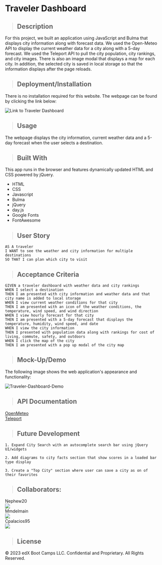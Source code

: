 # Traveler Dashboard

>## Description 
For this project, we built an application using JavaScript and Bulma that displays city information along with forecast data. We used the Open-Meteo API to display the current weather data for a city along with a 5-day forecast. We used the Teleport API to pull the city population, city rankings, and city images. There is also an image modal that displays a map for each city. In addition, the selected city is saved in local storage so that the information displays after the page reloads.

>## Deployment/Installation

There is no installation required for this website. The webpage can be found by clicking the link below:

![Link to Traveler Dashboard](insertlink)

>## Usage
The webpage displays the city information, current weather data and a 5-day forecast when the user selects a destination.

>## Built With

This app runs in the browser and features dynamically updated HTML and CSS powered by jQuery.

  * HTML
  * CSS
  * Javascript
  * Bulma
  * jQuery
  * day.js
  * Google Fonts
  * FontAwesome

>## User Story

```
AS A traveler
I WANT to see the weather and city information for multiple destinations
SO THAT I can plan which city to visit 
```

>## Acceptance Criteria 

```
GIVEN a traveler dashboard with weather data and city rankings
WHEN I select a destination
THEN I am presented with city information and weather data and that city name is added to local storage
WHEN I view current weather conditions for that city
THEN I am presented with an icon of the weather conditions, the temperature, wind speed, and wind direction
WHEN I view hourly forecast for that city
THEN I am presented with a 5-day forecast that displays the temperature, humidity, wind speed, and date
WHEN I view the city information
THEN I presented with population data along with rankings for cost of living, commute, safety, and outdoors
WHEN I click the map of the city
THEN I am presented with a pop up modal of the city map
```

>## Mock-Up/Demo

The following image shows the web application's appearance and functionality:

![Traveler-Dashboard-Demo](insert-demo-screenshot)

>## API Documentation
[OpenMeteo](https://open-meteo.com/en/docs) </br>
[Teleport](https://developers.teleport.org/api/getting_started/)

>## Future Development


    1. Expand City Search with an autocomplete search bar using jQuery UI/widgets

    2. Add diagrams to city facts section that show scores in a loaded bar type display

    3. Create a "Top City" section where user can save a city as on of their favorites



>## Collaborators:

Nephew20 <br>
<a href="https://github.com/Nephew20/">
  <img src="https://contrib.rocks/image?repo=Nephew20/testing-repo" />
</a><br>
Mmdelmain <br>
<a href="https://github.com/mdelmain/">
  <img src="https://contrib.rocks/image?repo=mdelmain/test-repo" />
</a><br>
Cpalacios95 <br>
<a href="https://github.com/Carolinapalacios95/">
  <img src="https://contrib.rocks/image?repo=Carolinapalacios95/portfolio" />
</a><br>

>## License
© 2023 edX Boot Camps LLC. Confidential and Proprietary. All Rights Reserved.
